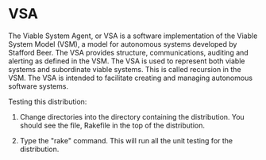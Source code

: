 VSA
===

The Viable System Agent, or VSA is a software implementation of
the Viable System Model (VSM), a model for autonomous systems
developed by Stafford Beer. The VSA provides structure,
communications, auditing and alerting as defined in the VSM. The
VSA is used to represent both viable systems and subordinate
viable systems. This is called recursion in the VSM. The VSA is
intended to facilitate creating and managing autonomous software
systems.

Testing this distribution:

1) Change directories into the directory containing the distribution.
You should see the file, Rakefile in the top of the distribution.

2) Type the "rake" command. This will run all the unit testing for the
distribution.


